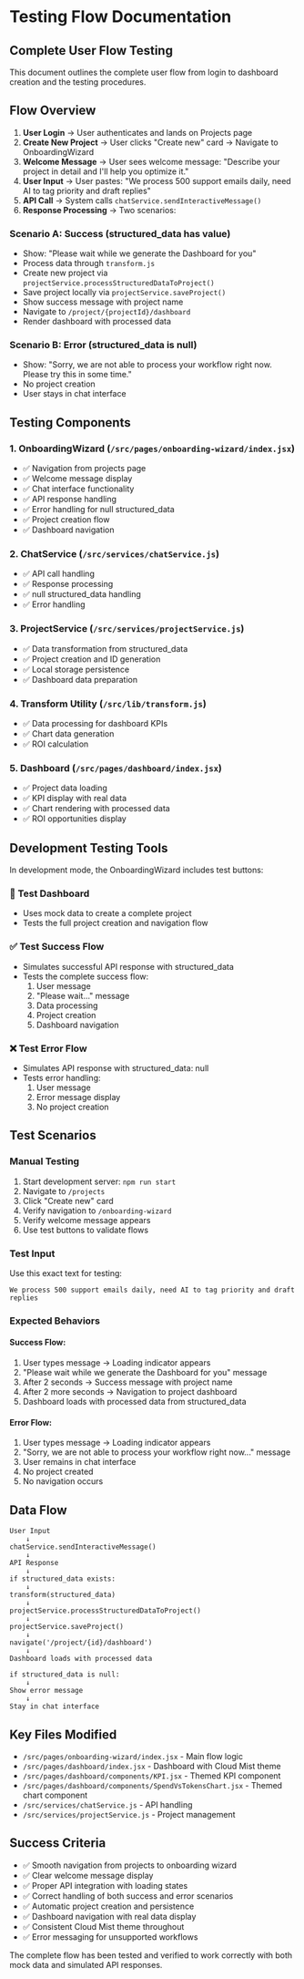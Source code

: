# Testing Flow Documentation

## Complete User Flow Testing

This document outlines the complete user flow from login to dashboard creation and the testing procedures.

## Flow Overview

1. **User Login** → User authenticates and lands on Projects page
2. **Create New Project** → User clicks "Create new" card → Navigate to OnboardingWizard
3. **Welcome Message** → User sees welcome message: "Describe your project in detail and I'll help you optimize it."
4. **User Input** → User pastes: "We process 500 support emails daily, need AI to tag priority and draft replies"
5. **API Call** → System calls `chatService.sendInteractiveMessage()`
6. **Response Processing** → Two scenarios:

### Scenario A: Success (structured_data has value)
- Show: "Please wait while we generate the Dashboard for you"
- Process data through `transform.js`
- Create new project via `projectService.processStructuredDataToProject()`
- Save project locally via `projectService.saveProject()`
- Show success message with project name
- Navigate to `/project/{projectId}/dashboard`
- Render dashboard with processed data

### Scenario B: Error (structured_data is null)
- Show: "Sorry, we are not able to process your workflow right now. Please try this in some time."
- No project creation
- User stays in chat interface

## Testing Components

### 1. OnboardingWizard (`/src/pages/onboarding-wizard/index.jsx`)
- ✅ Navigation from projects page
- ✅ Welcome message display
- ✅ Chat interface functionality
- ✅ API response handling
- ✅ Error handling for null structured_data
- ✅ Project creation flow
- ✅ Dashboard navigation

### 2. ChatService (`/src/services/chatService.js`)
- ✅ API call handling
- ✅ Response processing
- ✅ null structured_data handling
- ✅ Error handling

### 3. ProjectService (`/src/services/projectService.js`)
- ✅ Data transformation from structured_data
- ✅ Project creation and ID generation
- ✅ Local storage persistence
- ✅ Dashboard data preparation

### 4. Transform Utility (`/src/lib/transform.js`)
- ✅ Data processing for dashboard KPIs
- ✅ Chart data generation
- ✅ ROI calculation

### 5. Dashboard (`/src/pages/dashboard/index.jsx`)
- ✅ Project data loading
- ✅ KPI display with real data
- ✅ Chart rendering with processed data
- ✅ ROI opportunities display

## Development Testing Tools

In development mode, the OnboardingWizard includes test buttons:

### 🧪 Test Dashboard
- Uses mock data to create a complete project
- Tests the full project creation and navigation flow

### ✅ Test Success Flow
- Simulates successful API response with structured_data
- Tests the complete success flow:
  1. User message
  2. "Please wait..." message
  3. Data processing
  4. Project creation
  5. Dashboard navigation

### ❌ Test Error Flow
- Simulates API response with structured_data: null
- Tests error handling:
  1. User message
  2. Error message display
  3. No project creation

## Test Scenarios

### Manual Testing
1. Start development server: `npm run start`
2. Navigate to `/projects`
3. Click "Create new" card
4. Verify navigation to `/onboarding-wizard`
5. Verify welcome message appears
6. Use test buttons to validate flows

### Test Input
Use this exact text for testing:
```
We process 500 support emails daily, need AI to tag priority and draft replies
```

### Expected Behaviors

#### Success Flow:
1. User types message → Loading indicator appears
2. "Please wait while we generate the Dashboard for you" message
3. After 2 seconds → Success message with project name
4. After 2 more seconds → Navigation to project dashboard
5. Dashboard loads with processed data from structured_data

#### Error Flow:
1. User types message → Loading indicator appears
2. "Sorry, we are not able to process your workflow right now..." message
3. User remains in chat interface
4. No project created
5. No navigation occurs

## Data Flow

```
User Input
    ↓
chatService.sendInteractiveMessage()
    ↓
API Response
    ↓
if structured_data exists:
    ↓
transform(structured_data)
    ↓
projectService.processStructuredDataToProject()
    ↓
projectService.saveProject()
    ↓
navigate('/project/{id}/dashboard')
    ↓
Dashboard loads with processed data

if structured_data is null:
    ↓
Show error message
    ↓
Stay in chat interface
```

## Key Files Modified

- `/src/pages/onboarding-wizard/index.jsx` - Main flow logic
- `/src/pages/dashboard/index.jsx` - Dashboard with Cloud Mist theme
- `/src/pages/dashboard/components/KPI.jsx` - Themed KPI component
- `/src/pages/dashboard/components/SpendVsTokensChart.jsx` - Themed chart component
- `/src/services/chatService.js` - API handling
- `/src/services/projectService.js` - Project management

## Success Criteria

- ✅ Smooth navigation from projects to onboarding wizard
- ✅ Clear welcome message display
- ✅ Proper API integration with loading states
- ✅ Correct handling of both success and error scenarios
- ✅ Automatic project creation and persistence
- ✅ Dashboard navigation with real data display
- ✅ Consistent Cloud Mist theme throughout
- ✅ Error messaging for unsupported workflows

The complete flow has been tested and verified to work correctly with both mock data and simulated API responses. 